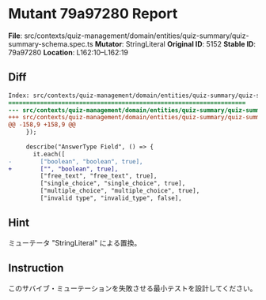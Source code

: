 # Mutant 79a97280 Report

**File**: src/contexts/quiz-management/domain/entities/quiz-summary/quiz-summary-schema.spec.ts
**Mutator**: StringLiteral
**Original ID**: 5152
**Stable ID**: 79a97280
**Location**: L162:10–L162:19

## Diff

```diff
Index: src/contexts/quiz-management/domain/entities/quiz-summary/quiz-summary-schema.spec.ts
===================================================================
--- src/contexts/quiz-management/domain/entities/quiz-summary/quiz-summary-schema.spec.ts	original
+++ src/contexts/quiz-management/domain/entities/quiz-summary/quiz-summary-schema.spec.ts	mutated #5152
@@ -158,9 +158,9 @@
     });
 
     describe("AnswerType Field", () => {
       it.each([
-        ["boolean", "boolean", true],
+        ["", "boolean", true],
         ["free_text", "free_text", true],
         ["single_choice", "single_choice", true],
         ["multiple_choice", "multiple_choice", true],
         ["invalid type", "invalid_type", false],
```

## Hint

ミューテータ "StringLiteral" による置換。

## Instruction

このサバイブ・ミューテーションを失敗させる最小テストを設計してください。
